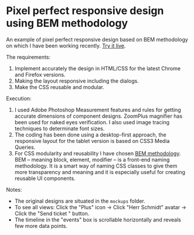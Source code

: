 # Pixel perfect responsive design using BEM methodology

An example of pixel perfect responsive design based on BEM methodology on which I have been working recently. [Try it live](https://gibbok.github.io/bem-pixel-perfect-responsive-design/).

The requirements:
1. Implement accurately the design in HTML/CSS for the latest Chrome and Firefox versions.
2. Making the layout responsive including the dialogs. 
3. Make the CSS reusable and modular.

Execution:
1. I used Adobe Photoshop Measurement features and rules for getting accurate dimensions of component designs. ZoomPlus magnifier has been used for naked eyes verification. I also used image tracing techniques to determinate font sizes.
2. The coding has been done using a desktop-first approach, the responsive layout for the tablet version is based on CSS3 Media Queries.
3. For CSS modularity and reusability I have chosen [BEM methodology](http://getbem.com/).
BEM – meaning block, element, modifier – is a front-end naming methodology. It is a smart way of naming CSS classes to give them more transparency and meaning and it is especially useful for creating reusable UI components.

Notes:
- The original designs are situated in the `mockups` folder.
- To see all views: Click the "Plus" icon -> Click "Herr Schmidt" avatar -> Click the "Send ticket " button.
- The timeline in the "events" box is scrollable horizontally and reveals few more data points.
